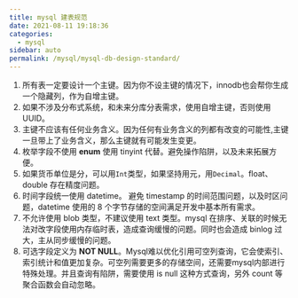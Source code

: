 ```yaml
---
title: mysql 建表规范
date: 2021-08-11 19:18:36
categories: 
  - mysql
sidebar: auto
permalink: /mysql/mysql-db-design-standard/
---
```




1. 所有表一定要设计一个主键。因为你不设主键的情况下，innodb也会帮你生成一个隐藏列，作为自增主键。
2. 如果不涉及分布式系统，和未来分库分表需求，使用自增主键，否则使用 UUID。
3. 主键不应该有任何业务含义。因为任何有业务含义的列都有改变的可能性,主键一旦带上了业务含义，那么主键就有可能发生变更。
4. 枚举字段不使用 **enum**  使用 tinyint 代替。避免操作陷阱，以及未来拓展方便。
5. 如果货币单位是分，可以用`Int`类型，如果坚持用元，用`Decimal`。float、double 存在精度问题。
6. 时间字段统一使用 datetime。 避免 timestamp 的时间范围问题，以及时区问题，datetime 使用的 8 个字节存储的空间满足开发中基本所有需求。
7. 不允许使用 blob 类型，不建议使用 text 类型。mysql 在排序、关联的时候无法对改字段使用内存临时表，造成查询缓慢的问题。同时也会造成 binlog 过大，主从同步缓慢的问题。
8. 可选字段定义为 **NOT NULL**。Mysql难以优化引用可空列查询，它会使索引、索引统计和值更加复杂。可空列需要更多的存储空间，还需要mysql内部进行特殊处理。并且查询有陷阱，需要使用 is null 这种方式查询，另外 count 等聚合函数会自动忽略。

